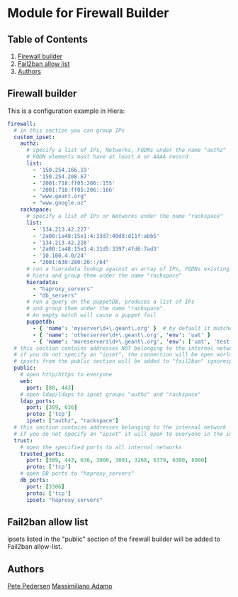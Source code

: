 # Module for Firewall Builder

## Table of Contents

1. [Firewall builder](#firewall-builder)
2. [Fail2ban allow list](#fail2ban-allow-list)
3. [Authors](#authors)

## Firewall builder <a name="firewall-builder"></a>

This is a configuration example in Hiera:

```yaml
firewall:
  # in this section you can group IPs
  custom_ipset:
    authz:
      # specify a list of IPs, Networks, FQDNs under the name "authz"
      # FQDN elements must have at least A or AAAA record 
      list:
        - '150.254.166.19'
        - '150.254.208.67'
        - '2001:718:ff05:206::155'
        - '2001:718:ff05:206::166'
        - "www.geant.org"
        - "www.google.uz"
    rackspace:
      # specify a list of IPs or Networks under the name "rackspace"
      list:
        - '134.213.42.227'
        - '2a00:1a48:15e1:4:33d7:40d8:d11f:abb5'
        - '134.213.42.228'
        - '2a00:1a48:15e1:4:31d5:3397:4fd6:7ad3'
        - '10.100.4.0/24'
        - "2001:630:280:20::/64"
      # run a hieradata lookup against an array of IPs, FQDNs existing in
      # hiera and group them under the name "rackspace"
      hieradata:
        - "haproxy_servers"
        - "db_servers"
      # run a query on the puppetDB, produces a list of IPs
      # and group them under the name "rackspace". 
      # An empty match will cause a puppet fail
      puppetdb:
        - { 'name': 'myserver\d+\.geant\.org' }  # by default it matches the same environment of the host
        - { 'name': 'otherserver\d+\.geant\.org', 'env': 'uat' }
        - { 'name': 'moreservers\d+\.geant\.org', 'env': ['uat', 'test'] }
  # this section contains addresses NOT belonging to the internal network
  # if you do not specify an "ipset", the connection will be open world-wide
  # ipsets from the public section will be added to "fail2ban" ignoreip list
  public:
    # open http/https to everyone
    web:
      port: [80, 443]
    # open ldap/ldaps to ipset groups "authz" and "rackspace"
    ldap_ports:
      port: [389, 636]
      proto: ['tcp']
      ipset: ["authz", "rackspace"]
  # this section contains addresses belonging to the internal network
  # if you do not specify an "ipset" it will open to everyone in the internal network
  trust:
    # open the specified ports to all internal networks
    trusted_ports:
      port: [389, 443, 636, 3000, 3001, 3268, 6379, 6380, 8000]
      proto: ['tcp']
    # open DB ports to "haproxy_servers"
    db_ports:
      port: [3306]
      proto: ['tcp']
      ipset: "haproxy_servers"
```

## Fail2ban allow list <a name="fail2ban-allow-list"></a>

ipsets listed in the "public" section of the firewall builder will be added to Fail2ban allow-list.

## Authors

[Pete Pedersen](mailto:pete.pedersen@geant.org)
[Massimiliano Adamo](mailto:massimiliano.adamo@geant.org)